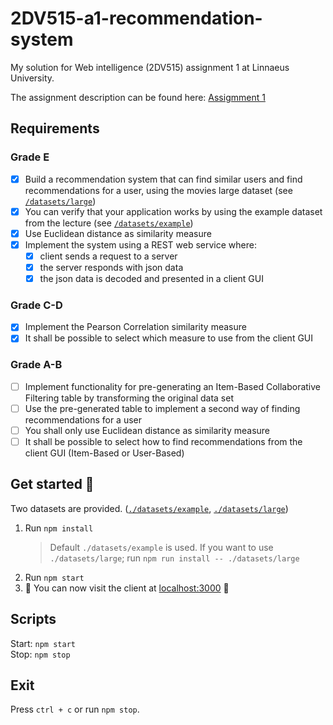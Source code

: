# 2DV515-a1-recommendation-system
My solution for Web intelligence (2DV515) assignment 1 at Linnaeus University.

The assignment description can be found here: [Assigmment 1](http://coursepress.lnu.se/kurs/web-intelligence/a1/)

## Requirements
### Grade E
- [x] Build a recommendation system that can find similar users and find recommendations for
a user, using the movies large dataset (see [`/datasets/large`](https://github.com/AntonStrand/2DV515-a1-recommendation-system/tree/master/datasets/large))
- [x] You can verify that your application works by using the example dataset from the lecture (see [`/datasets/example`](https://github.com/AntonStrand/2DV515-a1-recommendation-system/tree/master/datasets/large))
- [x] Use Euclidean distance as similarity measure
- [x] Implement the system using a REST web service where:
    - [x] client sends a request to a server
    - [x] the server responds with json data
    - [x] the json data is decoded and presented in a client GUI

### Grade C-D
- [x] Implement the Pearson Correlation similarity measure
- [x] It shall be possible to select which measure to use from the client GUI

### Grade A-B
- [ ] Implement functionality for pre-generating an Item-Based Collaborative Filtering table by
transforming the original data set
- [ ] Use the pre-generated table to implement a second way of finding recommendations for
a user
- [ ] You shall only use Euclidean distance as similarity measure
- [ ] It shall be possible to select how to find recommendations from the client GUI
(Item-Based or User-Based)

## Get started 🚀
Two datasets are provided. ([`./datasets/example`](https://github.com/AntonStrand/2DV515-a1-recommendation-system/tree/master/datasets/example), [`./datasets/large`](https://github.com/AntonStrand/2DV515-a1-recommendation-system/tree/master/datasets/large))

1. Run `npm install`
    > Default `./datasets/example` is used.
    > If you want to use `./datasets/large`; run `npm run install -- ./datasets/large`
2. Run `npm start`
3. 🎉  You can now visit the client at [localhost:3000](http://localhost:3000)  🎉

## Scripts
Start: `npm start`  
Stop: `npm stop`

## Exit
Press `ctrl + c` or run `npm stop`.
